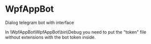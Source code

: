 # WpfAppBot
Dialog telegram bot with interface

In \WpfAppBot\WpfAppBot\bin\Debug you need to put the "token" file without extensions with the bot token inside.
